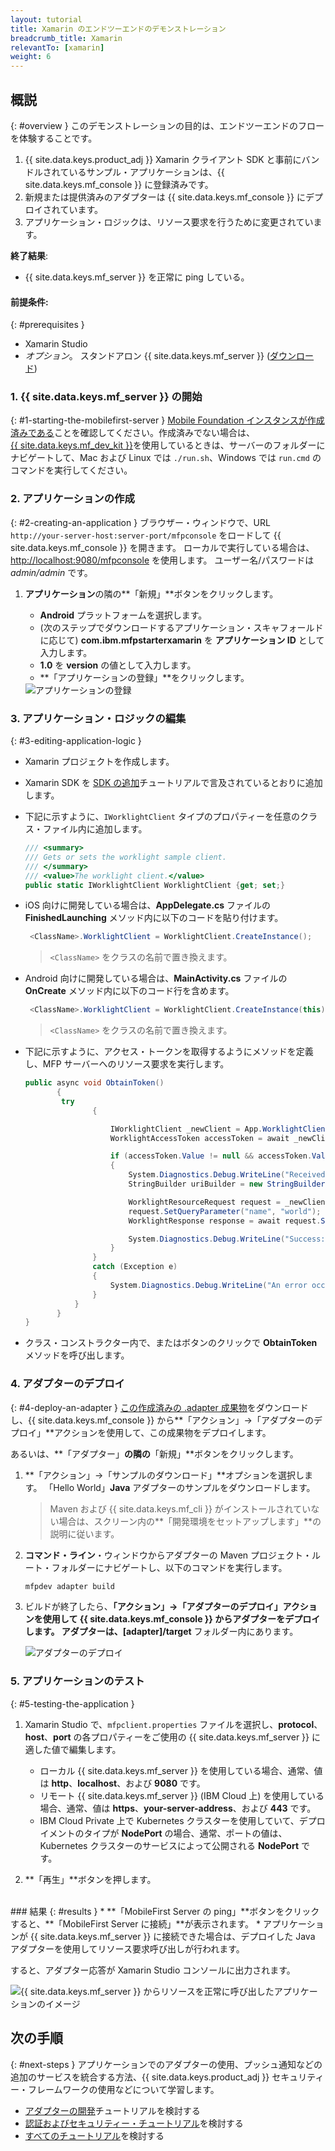 ```yaml
---
layout: tutorial
title: Xamarin のエンドツーエンドのデモンストレーション
breadcrumb_title: Xamarin
relevantTo: [xamarin]
weight: 6
---
```

<!-- NLS_CHARSET=UTF-8 -->
## 概説
{: #overview }
このデモンストレーションの目的は、エンドツーエンドのフローを体験することです。

1. {{ site.data.keys.product_adj }} Xamarin クライアント SDK と事前にバンドルされているサンプル・アプリケーションは、{{ site.data.keys.mf_console }} に登録済みです。
2. 新規または提供済みのアダプターは {{ site.data.keys.mf_console }} にデプロイされています。  
3. アプリケーション・ロジックは、リソース要求を行うために変更されています。

**終了結果**:

* {{ site.data.keys.mf_server }} を正常に ping している。

#### 前提条件:
{: #prerequisites }
* Xamarin Studio
* *オプション*。 スタンドアロン {{ site.data.keys.mf_server }} ([ダウンロード]({{site.baseurl}}/downloads))

### 1. {{ site.data.keys.mf_server }} の開始
{: #1-starting-the-mobilefirst-server }
[Mobile Foundation インスタンスが作成済みである](../../bluemix/using-mobile-foundation)ことを確認してください。作成済みでない場合は、  
[{{ site.data.keys.mf_dev_kit }}](../../installation-configuration/development/)を使用しているときは、サーバーのフォルダーにナビゲートして、Mac および Linux では `./run.sh`、Windows では `run.cmd` のコマンドを実行してください。

### 2. アプリケーションの作成
{: #2-creating-an-application }
ブラウザー・ウィンドウで、URL `http://your-server-host:server-port/mfpconsole` をロードして {{ site.data.keys.mf_console }} を開きます。 ローカルで実行している場合は、[http://localhost:9080/mfpconsole](http://localhost:9080/mfpconsole) を使用します。 ユーザー名/パスワードは *admin/admin* です。

1. **アプリケーション**の隣の**「新規」**ボタンをクリックします。
    * **Android** プラットフォームを選択します。
    * (次のステップでダウンロードするアプリケーション・スキャフォールドに応じて) **com.ibm.mfpstarterxamarin** を **アプリケーション ID** として入力します。
    * **1.0** を **version** の値として入力します。
    * **「アプリケーションの登録」**をクリックします。

    <img class="gifplayer" alt="アプリケーションの登録" src="register-an-application-xamarin.gif"/>

### 3. アプリケーション・ロジックの編集
{: #3-editing-application-logic }
* Xamarin プロジェクトを作成します。
* Xamarin SDK を [SDK の追加](../../application-development/sdk/xamarin/)チュートリアルで言及されているとおりに追加します。
* 下記に示すように、`IWorklightClient` タイプのプロパティーを任意のクラス・ファイル内に追加します。

   ```csharp
   /// <summary>
   /// Gets or sets the worklight sample client.
   /// </summary>
   /// <value>The worklight client.</value>
   public static IWorklightClient WorklightClient {get; set;}
   ```
* iOS 向けに開発している場合は、**AppDelegate.cs** ファイルの **FinishedLaunching** メソッド内に以下のコードを貼り付けます。

  ```csharp
   <ClassName>.WorklightClient = WorklightClient.CreateInstance();
  ```
  >`<ClassName>` をクラスの名前で置き換えます。
* Android 向けに開発している場合は、**MainActivity.cs** ファイルの **OnCreate** メソッド内に以下のコード行を含めます。

  ```csharp
   <ClassName>.WorklightClient = WorklightClient.CreateInstance(this);
  ```
  >`<ClassName>` をクラスの名前で置き換えます。
* 下記に示すように、アクセス・トークンを取得するようにメソッドを定義し、MFP サーバーへのリソース要求を実行します。

    ```csharp
    public async void ObtainToken()
           {
            try
                   {

                       IWorklightClient _newClient = App.WorklightClient;
                       WorklightAccessToken accessToken = await _newClient.AuthorizationManager.ObtainAccessToken("");

                       if (accessToken.Value != null && accessToken.Value != "")
                       {
                           System.Diagnostics.Debug.WriteLine("Received the following access token value: " + accessToken.Value);
                           StringBuilder uriBuilder = new StringBuilder().Append("/adapters/javaAdapter/resource/greet");

                           WorklightResourceRequest request = _newClient.ResourceRequest(new Uri(uriBuilder.ToString(), UriKind.Relative), "GET");
                           request.SetQueryParameter("name", "world");
                           WorklightResponse response = await request.Send();

                           System.Diagnostics.Debug.WriteLine("Success: " + response.ResponseText);
                       }
                   }
                   catch (Exception e)
                   {
                       System.Diagnostics.Debug.WriteLine("An error occurred: '{0}'", e);
                   }
               }
           }
    }
   ```

* クラス・コンストラクター内で、またはボタンのクリックで **ObtainToken** メソッドを呼び出します。

### 4. アダプターのデプロイ
{: #4-deploy-an-adapter }
[この作成済みの .adapter 成果物](../javaAdapter.adapter)をダウンロードし、{{ site.data.keys.mf_console }} から**「アクション」→「アダプターのデプロイ」**アクションを使用して、この成果物をデプロイします。

あるいは、**「アダプター」**の隣の**「新規」**ボタンをクリックします。  

1. **「アクション」→「サンプルのダウンロード」**オプションを選択します。 「Hello World」**Java** アダプターのサンプルをダウンロードします。

   > Maven および {{ site.data.keys.mf_cli }} がインストールされていない場合は、スクリーン内の**「開発環境をセットアップします」**の説明に従います。

2. **コマンド・ライン**・ウィンドウからアダプターの Maven プロジェクト・ルート・フォルダーにナビゲートし、以下のコマンドを実行します。

   ```bash
   mfpdev adapter build
   ```

3. ビルドが終了したら、**「アクション」→「アダプターのデプロイ」**アクションを使用して {{ site.data.keys.mf_console }} からアダプターをデプロイします。 アダプターは、**[adapter]/target** フォルダー内にあります。

   <img class="gifplayer" alt="アダプターのデプロイ" src="create-an-adapter.png"/>

<!-- <img src="device-screen.png" alt="sample app" style="float:right"/>-->
### 5. アプリケーションのテスト
{: #5-testing-the-application }
1. Xamarin Studio で、`mfpclient.properties` ファイルを選択し、**protocol**、**host**、**port** の各プロパティーをご使用の {{ site.data.keys.mf_server }} に適した値で編集します。
    * ローカル {{ site.data.keys.mf_server }} を使用している場合、通常、値は **http**、**localhost**、および **9080** です。
    * リモート {{ site.data.keys.mf_server }} (IBM Cloud 上) を使用している場合、通常、値は **https**、**your-server-address**、および **443** です。
    * IBM Cloud Private 上で Kubernetes クラスターを使用していて、デプロイメントのタイプが **NodePort** の場合、通常、ポートの値は、Kubernetes クラスターのサービスによって公開される **NodePort** です。
    
2. **「再生」**ボタンを押します。

<br clear="all"/>
### 結果
{: #results }
* **「MobileFirst Server の ping」**ボタンをクリックすると、**「MobileFirst Server に接続」**が表示されます。
* アプリケーションが {{ site.data.keys.mf_server }} に接続できた場合は、デプロイした Java アダプターを使用してリソース要求呼び出しが行われます。

すると、アダプター応答が Xamarin Studio コンソールに出力されます。

![{{ site.data.keys.mf_server }} からリソースを正常に呼び出したアプリケーションのイメージ](console-output.png)

## 次の手順
{: #next-steps }
アプリケーションでのアダプターの使用、プッシュ通知などの追加のサービスを統合する方法、{{ site.data.keys.product_adj }} セキュリティー・フレームワークの使用などについて学習します。

- [アダプターの開発](../../adapters/)チュートリアルを検討する
- [認証およびセキュリティー・チュートリアル](../../authentication-and-security/)を検討する
- [すべてのチュートリアル](../../all-tutorials)を検討する
